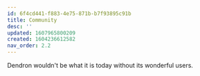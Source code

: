 ```yaml
---
id: 6f4cd441-f883-4e75-871b-b7f93895c91b
title: Community
desc: ''
updated: 1607965800209
created: 1604236612582
nav_order: 2.2
---
```

Dendron wouldn't be what it is today without its wonderful users.


